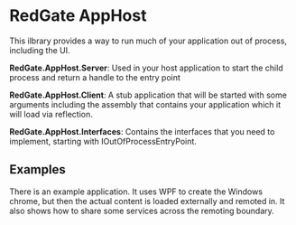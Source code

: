 RedGate AppHost
===============

This ilbrary provides a way to run much of your application out of process, including the UI.

**RedGate.AppHost.Server**: Used in your host application to start the child process and return a handle to the entry point

**RedGate.AppHost.Client**: A stub application that will be started with some arguments including the assembly that contains your application which it will load via reflection.

**RedGate.AppHost.Interfaces**: Contains the interfaces that you need to implement, starting with IOutOfProcessEntryPoint.


Examples
--------
There is an example application. It uses WPF to create the Windows chrome, but then the actual content is loaded externally and remoted in. It also shows how to share some services across the remoting boundary.



